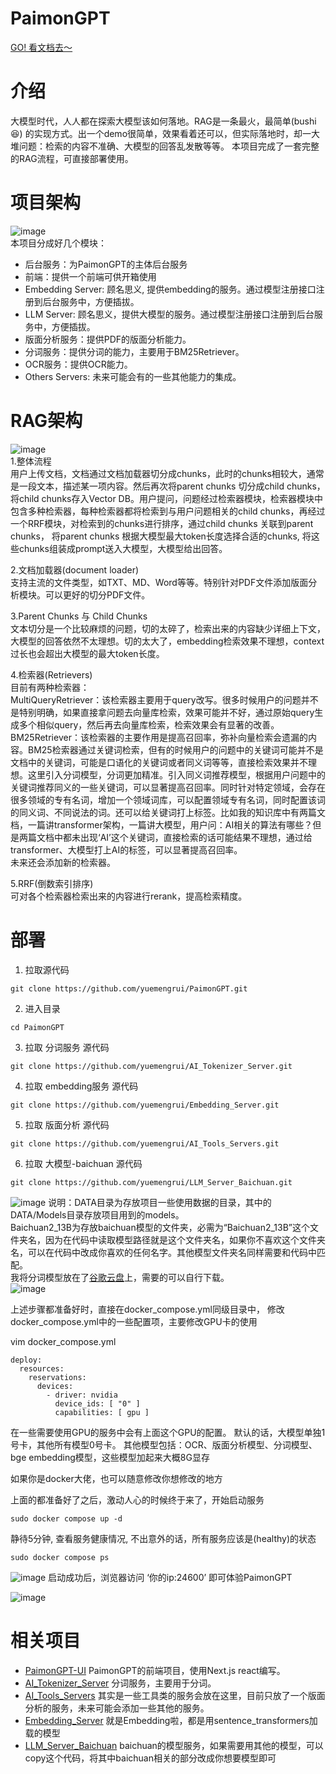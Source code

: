# PaimonGPT

[GO! 看文档去～](https://yuemengrui.gitbook.io/paimongpt "GO! 看文档去～")

# 介绍

大模型时代，人人都在探索大模型该如何落地。RAG是一条最火，最简单(bushi😆)
的实现方式。出一个demo很简单，效果看着还可以，但实际落地时，却一大堆问题：检索的内容不准确、大模型的回答乱发散等等。
本项目完成了一套完整的RAG流程，可直接部署使用。

# 项目架构

![image](https://github.com/yuemengrui/PaimonGPT/blob/main/assets/images/PaimonGPT架构.png?raw=true)  
本项目分成好几个模块：
- 后台服务：为PaimonGPT的主体后台服务
- 前端：提供一个前端可供开箱使用
- Embedding Server: 顾名思义, 提供embedding的服务。通过模型注册接口注册到后台服务中，方便插拔。
- LLM Server: 顾名思义，提供大模型的服务。通过模型注册接口注册到后台服务中，方便插拔。
- 版面分析服务：提供PDF的版面分析能力。
- 分词服务：提供分词的能力，主要用于BM25Retriever。
- OCR服务：提供OCR能力。
- Others Servers: 未来可能会有的一些其他能力的集成。

# RAG架构

![image](https://github.com/yuemengrui/PaimonGPT/blob/main/assets/images/RAG.png?raw=true)  
1.整体流程  
用户上传文档，文档通过文档加载器切分成chunks，此时的chunks相较大，通常是一段文本，描述某一项内容。然后再次将parent chunks 切分成child chunks，将child chunks存入Vector DB。用户提问，问题经过检索器模块，检索器模块中包含多种检索器，每种检索器都将检索到与用户问题相关的child chunks，再经过一个RRF模块，对检索到的chunks进行排序，通过child chunks 关联到parent chunks， 将parent chunks 根据大模型最大token长度选择合适的chunks, 将这些chunks组装成prompt送入大模型，大模型给出回答。  

2.文档加载器(document loader)  
支持主流的文件类型，如TXT、MD、Word等等。特别针对PDF文件添加版面分析模块。可以更好的切分PDF文件。  

3.Parent Chunks 与 Child Chunks  
文本切分是一个比较麻烦的问题，切的太碎了，检索出来的内容缺少详细上下文，大模型的回答依然不太理想。切的太大了，embedding检索效果不理想，context过长也会超出大模型的最大token长度。  

4.检索器(Retrievers)  
目前有两种检索器：  
MultiQueryRetriever：该检索器主要用于query改写。很多时候用户的问题并不是特别明确，如果直接拿问题去向量库检索，效果可能并不好，通过原始query生成多个相似query，然后再去向量库检索，检索效果会有显著的改善。  
BM25Retriever：该检索器的主要作用是提高召回率，弥补向量检索会遗漏的内容。BM25检索器通过关键词检索，但有的时候用户的问题中的关键词可能并不是文档中的关键词，可能是口语化的关键词或者同义词等等，直接检索效果并不理想。这里引入分词模型，分词更加精准。引入同义词推荐模型，根据用户问题中的关键词推荐同义的一些关键词，可以显著提高召回率。同时针对特定领域，会存在很多领域的专有名词，增加一个领域词库，可以配置领域专有名词，同时配置该词的同义词、不同说法的词。还可以给关键词打上标签。比如我的知识库中有两篇文档，一篇讲transformer架构，一篇讲大模型，用户问：AI相关的算法有哪些？但是两篇文档中都未出现‘AI’这个关键词，直接检索的话可能结果不理想，通过给transformer、大模型打上AI的标签，可以显著提高召回率。  
未来还会添加新的检索器。  

5.RRF(倒数索引排序)  
可对各个检索器检索出来的内容进行rerank，提高检索精度。  

# 部署

1. 拉取源代码
```commandline
git clone https://github.com/yuemengrui/PaimonGPT.git
```

2. 进入目录 
```commandline
cd PaimonGPT
```

3. 拉取 分词服务 源代码 
```commandline
git clone https://github.com/yuemengrui/AI_Tokenizer_Server.git
```

4. 拉取 embedding服务 源代码  
```commandline
git clone https://github.com/yuemengrui/Embedding_Server.git
```
   
5. 拉取 版面分析 源代码  
```commandline
git clone https://github.com/yuemengrui/AI_Tools_Servers.git
```
   
6. 拉取 大模型-baichuan 源代码  
```commandline
git clone https://github.com/yuemengrui/LLM_Server_Baichuan.git
```
![image](https://github.com/yuemengrui/PaimonGPT/blob/main/assets/images/deploy_1.png?raw=true)
说明：DATA目录为存放项目一些使用数据的目录，其中的DATA/Models目录存放项目用到的models。  
Baichuan2_13B为存放baichuan模型的文件夹，必需为“Baichuan2_13B”这个文件夹名，因为在代码中读取模型路径就是这个文件夹名，如果你不喜欢这个文件夹名，可以在代码中改成你喜欢的任何名字。其他模型文件夹名同样需要和代码中匹配。  
我将分词模型放在了[谷歌云盘](https://drive.google.com/file/d/1SBYephGXV20bpDG3XQ3lp7SEW_XgWlHq/view?usp=share_link)上，需要的可以自行下载。  
![image](https://github.com/yuemengrui/PaimonGPT/blob/main/assets/images/deploy_2.png?raw=true)

上述步骤都准备好时，直接在docker_compose.yml同级目录中，
修改docker_compose.yml中的一些配置项，主要修改GPU卡的使用

vim docker_compose.yml

```commandline
deploy:
  resources:
    reservations:
      devices:
        - driver: nvidia
          device_ids: [ "0" ]
          capabilities: [ gpu ]
```

在一些需要使用GPU的服务中会有上面这个GPU的配置。
默认的话，大模型单独1号卡，其他所有模型0号卡。
其他模型包括：OCR、版面分析模型、分词模型、bge embedding模型，这些模型加起来大概8G显存

如果你是docker大佬，也可以随意修改你想修改的地方

上面的都准备好了之后，激动人心的时候终于来了，开始启动服务  
```commandline
sudo docker compose up -d
```  

静待5分钟, 查看服务健康情况, 不出意外的话，所有服务应该是(healthy)的状态  
```commandline
sudo docker compose ps
```
![image](https://github.com/yuemengrui/PaimonGPT/blob/main/assets/images/deploy_3.png?raw=true)
启动成功后，浏览器访问 ‘你的ip:24600’ 即可体验PaimonGPT

![image](https://github.com/yuemengrui/PaimonGPT/blob/main/assets/images/paimongpt_1.png?raw=true)

# 相关项目
- [PaimonGPT-UI](https://github.com/yuemengrui/PaimonGPT-UI.git) PaimonGPT的前端项目，使用Next.js react编写。
- [AI_Tokenizer_Server](https://github.com/yuemengrui/AI_Tokenizer_Server.git) 分词服务，主要用于分词。
- [AI_Tools_Servers](https://github.com/yuemengrui/AI_Tools_Servers.git) 其实是一些工具类的服务会放在这里，目前只放了一个版面分析的服务，未来可能会添加一些其他的服务。
- [Embedding_Server](https://github.com/yuemengrui/Embedding_Server.git) 就是Embedding啦，都是用sentence_transformers加载的模型
- [LLM_Server_Baichuan](https://github.com/yuemengrui/LLM_Server_Baichuan.git) baichuan的模型服务，如果需要用其他的模型，可以copy这个代码，将其中baichuan相关的部分改成你想要模型即可


